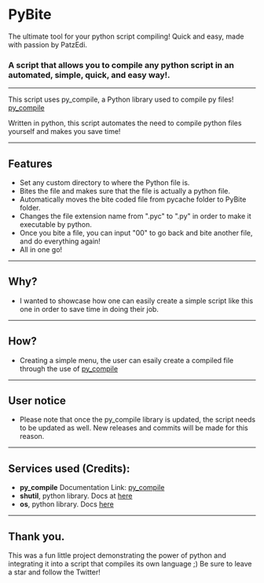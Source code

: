 # PyBite
The ultimate tool for your python script compiling! Quick and easy, made with passion by PatzEdi.
### **A script that allows you to compile any python script in an automated, simple, quick, and easy way!.**
____________________________________________________________________________

This script uses py_compile, a Python library used to compile py files! [py_compile](https://docs.python.org/3/library/py_compile.html)

Written in python, this script automates the need to compile python files yourself and makes you save time!
____________________________________________________________________________
## **Features**
- Set any custom directory to where the Python file is.
- Bites the file and makes sure that the file is actually a python file.
- Automatically moves the bite coded file from pycache folder to PyBite folder.
- Changes the file extension name from ".pyc" to ".py" in order to make it executable by python.
- Once you bite a file, you can input "00" to go back and bite another file, and do everything again!
- All in one go!
____________________________________________________________________________
## **Why?**
- I wanted to showcase how one can easily create a simple script like this one in order to save time in doing their job.
____________________________________________________________________________
## **How?**
- Creating a simple menu, the user can esaily create a compiled file through the use of [py_compile](https://docs.python.org/3/library/py_compile.html)
____________________________________________________________________________
## **User notice**
- Please note that once the py_compile library is updated, the script needs to be updated as well. New releases and commits will be made for this reason.
____________________________________________________________________________
## **Services used (Credits):**
- **py_compile** Documentation Link: [py_compile](https://docs.python.org/3/library/py_compile.html)
- **shutil**, python library. Docs at [here](https://docs.python.org/3/library/shutil.html)
- **os**, python library. Docs [here](https://docs.python.org/3/library/os.html)
____________________________________________________________________________
## **Thank you.**
This was a fun little project demonstrating the power of python and integrating it into a script that compiles its own language ;) Be sure to leave a star and follow the Twitter!
